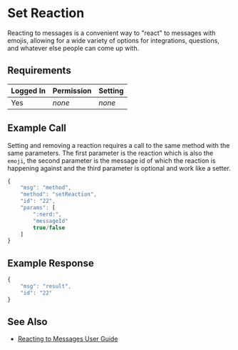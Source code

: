 # Set Reaction

Reacting to messages is a convenient way to "react" to messages with emojis, allowing for a wide variety of options for integrations, questions, and whatever else people can come up with.

## Requirements

| Logged In | Permission | Setting |
| :--- | :--- | :--- |
| Yes | _none_ | _none_ |

## Example Call

Setting and removing a reaction requires a call to the same method with the same parameters. The first parameter is the reaction which is also the `emoji`, the second parameter is the message id of which the reaction is happening against and the third parameter is optional and work like a setter.

```javascript
{
    "msg": "method",
    "method": "setReaction",
    "id": "22",
    "params": [
        ":nerd:",
        "messageId"
        true/false
    ]
}
```

## Example Response

```javascript
{
    "msg": "result",
    "id": "22"
}
```

## See Also

* [Reacting to Messages User Guide](../../../user-guides/messaging.md)

